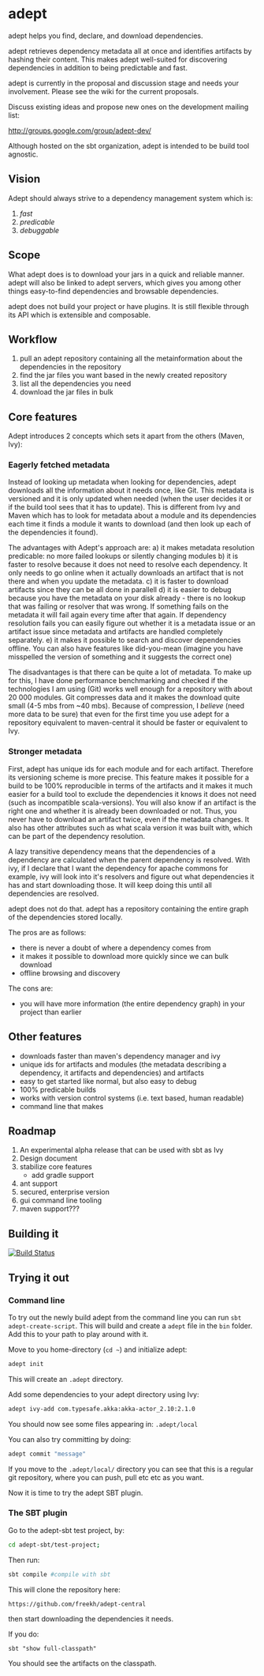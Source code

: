 # adept #

adept helps you find, declare, and download dependencies.

adept retrieves dependency metadata all at once and identifies artifacts by hashing their content.
This makes adept well-suited for discovering dependencies in addition to being predictable and fast.

adept is currently in the proposal and discussion stage and needs your involvement.
Please see the wiki for the current proposals.

Discuss existing ideas and propose new ones on the development mailing list:

  http://groups.google.com/group/adept-dev/

Although hosted on the sbt organization, adept is intended to be build tool agnostic.

## Vision ##
Adept should always strive to a dependency management system which is:
1. *fast*
2. *predicable*
3. *debuggable*

## Scope ##

What adept does is to download your jars in a quick and reliable manner.
adept will also be linked to adept servers, which gives you among other things easy-to-find dependencies and browsable dependencies.

adept does not build your project or have plugins. It is still flexible through its API which is extensible and composable.

## Workflow ##

1. pull an adept repository containing all the metainformation about the dependencies in the repository
2. find the jar files you want based in the newly created repository
3. list all the dependencies you need
4. download the jar files in bulk

## Core features ##

Adept introduces 2 concepts which sets it apart from the others (Maven, Ivy):

### Eagerly fetched metadata ###
Instead of looking up metadata when looking for dependencies, adept downloads all the information about  it needs once, like Git. This metadata is versioned and it is only updated when needed (when the user decides it or if the build tool sees that it has to update). This is different from Ivy and Maven which has to look for metadata about a module and its dependencies each time it finds a module it wants to download (and then look up each of the dependencies it found).

The advantages with Adept's approach are:
   a) it makes metadata resolution predicable: no more failed lookups or silently changing modules 
   b) it is faster to resolve because it does not need to resolve each dependency. It only needs to go online when it actually downloads an artifact that is not there and when you update the metadata.
   c) it is faster to download artifacts since they can be all done in parallell
   d) it is easier to debug because you have the metadata on your disk already - there is no lookup that was failing or resolver that was wrong. If something fails on the metadata it will fail again every time after that again. If dependency resolution fails you can easily figure out whether it is a metadata issue or an artifact issue since metadata and artifacts are handled completely separately.
   e) it makes it possible to search and discover dependencies offline. You can also have features like did-you-mean (imagine you have misspelled the version of something and it suggests the correct one)

The disadvantages is that there can be quite a lot of metadata. To make up for this, I have done performance benchmarking and checked if the technologies I am using (Git) works well enough for a repository with about 20 000 modules. Git compresses data and it makes the download quite small (4-5 mbs from ~40 mbs). Because of compression, I _believe_ (need more data to be sure) that even for the first time you use adept for a repository equivalent to maven-central it should be faster or equivalent to Ivy.

### Stronger metadata ###
First, adept has unique ids for each module and for each artifact. Therefore its versioning scheme is more precise. This feature makes it possible for a build to be 100% reproducible in terms of the artifacts and it makes it much easier for a build tool to exclude the dependencies it knows it does not need (such as incompatible scala-versions). You will also know if an artifact is the right one and whether it is already been downloaded or not. Thus, you never have to download an artifact twice, even if the metadata changes. It also has other attributes such as what scala version it was built with, which can be part of the dependency resolution. 


A lazy transitive dependency means that the dependencies of a dependency are calculated when the parent dependency is resolved.
With ivy, if I declare that I want the dependency for apache commons for example, ivy  will look into it's resolvers and figure out what dependencies it has and start downloading those. It will keep doing this  until all dependencies are resolved.

adept does not do that. adept has a repository containing the entire graph of the dependencies stored locally.

The pros are as follows:
- there is never a doubt of where a dependency comes from
- it makes it possible to download more quickly since we can bulk download
- offline browsing and discovery

The cons are:
- you will have more information (the entire dependency graph) in your project than earlier

## Other features ##

- downloads faster than maven's dependency manager and ivy
- unique ids for artifacts and  modules (the metadata describing a dependency, it artifacts and dependencies) and artifacts
- easy to get started like normal, but also easy to debug
- 100% predicable builds
- works with version control systems (i.e. text based, human readable)
- command line that makes 

## Roadmap ##

1. An experimental alpha release that can be used with sbt as Ivy
2. Design document
3. stabilize core features
   - add gradle support
5. ant support
6. secured, enterprise version
7. gui command line tooling
8. maven support???

## Building it ##
[![Build Status](https://travis-ci.org/freekh/adept.png?branch=master)](https://travis-ci.org/freekh/adept)


## Trying it out ##

### Command line ###
To try out the newly build  adept from the command line you can run `sbt adept-create-script`. 
This will build and create a `adept` file in the `bin` folder. Add this to your path to play around with it.

Move to you home-directory (`cd ~`) and initialize adept:
```bash
adept init
```
This will create an `.adept` directory.

Add some dependencies to your adept directory using Ivy:
```bash
adept ivy-add com.typesafe.akka:akka-actor_2.10:2.1.0
```

You should now see some files appearing in: `.adept/local`


You can also try committing by doing:
```bash
adept commit "message"
```

If you move to the `.adept/local/` directory you can see that this is a regular git repository, where you can push, pull etc etc as you want. 

Now it is time to try the adept SBT plugin.

### The SBT plugin ###

Go to the adept-sbt test project, by:
```bash
cd adept-sbt/test-project;
```

Then run:
```bash
sbt compile #compile with sbt
```
This will clone the repository here:
```
https://github.com/freekh/adept-central
```
then start downloading the dependencies it needs.

If you do:
```
sbt "show full-classpath"
```
You should see the artifacts on the classpath.
